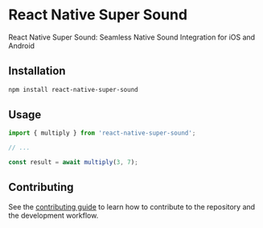 # React Native Super Sound

React Native Super Sound: Seamless Native Sound Integration for iOS and Android

## Installation

```sh
npm install react-native-super-sound
```

## Usage

```ts
import { multiply } from 'react-native-super-sound';

// ...

const result = await multiply(3, 7);
```

## Contributing

See the [contributing guide](CONTRIBUTING.md) to learn how to contribute to the repository and the development workflow.

